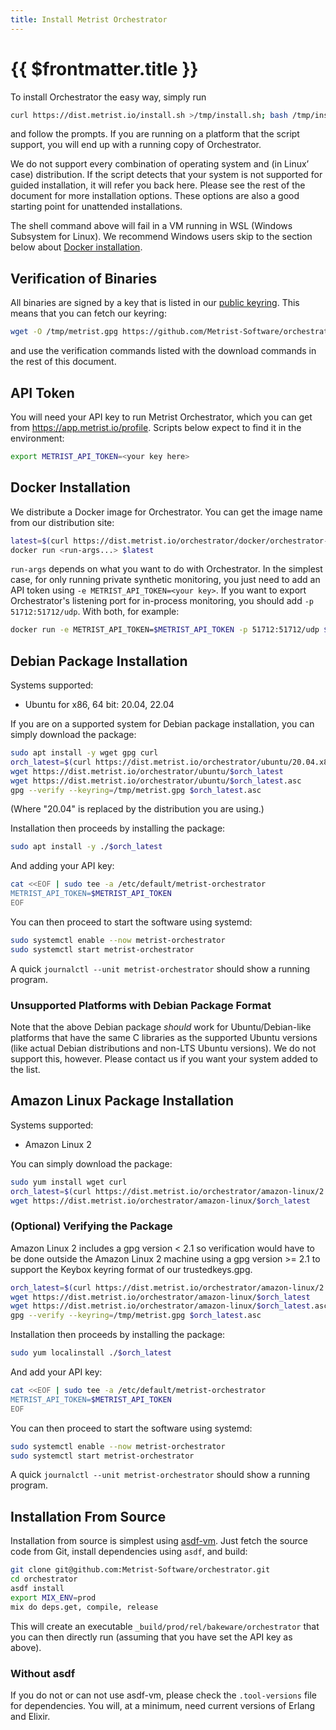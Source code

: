 ```yaml
---
title: Install Metrist Orchestrator
---
```


# {{ $frontmatter.title }}

To install Orchestrator the easy way, simply run

```sh
curl https://dist.metrist.io/install.sh >/tmp/install.sh; bash /tmp/install.sh
```

and follow the prompts. If you are running on a platform that the script support, you will end up with a running copy of Orchestrator.

We do not support every combination of operating system and (in Linux’ case) distribution. If the script detects that your system is not supported for guided installation, it will refer you back here. Please see the rest of the document for more installation options. These options are also a good starting point for unattended installations.

The shell command above will fail in a VM running in WSL (Windows Subsystem for Linux). We recommend Windows users skip to the section below about [Docker installation](#docker-installation).

## Verification of Binaries

All binaries are signed by a key that is listed in our [public keyring](https://github.com/Metrist-Software/orchestrator/blob/dist/trustedkeys.gpg?raw=true). This means that you can fetch our keyring:

```sh
wget -O /tmp/metrist.gpg https://github.com/Metrist-Software/orchestrator/blob/dist/trustedkeys.gpg?raw=true
```

and use the verification commands listed with the download commands in the rest of this document.

## API Token

You will need your API key to run Metrist Orchestrator, which you can get from https://app.metrist.io/profile. Scripts below expect to find it in the environment:

```sh
export METRIST_API_TOKEN=<your key here>
```

## Docker Installation

We distribute a Docker image for Orchestrator. You can get the image name from our distribution site:

```sh
latest=$(curl https://dist.metrist.io/orchestrator/docker/orchestrator-latest.txt)
docker run <run-args...> $latest
```

`run-args` depends on what you want to do with Orchestrator. In the simplest case, for only running private synthetic monitoring, you just need to add an API token using `-e METRIST_API_TOKEN=<your key>`. If you want to export Orchestrator's listening port for in-process monitoring, you should add `-p 51712:51712/udp`. With both, for example:

```sh
docker run -e METRIST_API_TOKEN=$METRIST_API_TOKEN -p 51712:51712/udp $latest
```

## Debian Package Installation

Systems supported:

* Ubuntu for x86, 64 bit: 20.04, 22.04

If you are on a supported system for Debian package installation, you can simply download the package:

```sh
sudo apt install -y wget gpg curl
orch_latest=$(curl https://dist.metrist.io/orchestrator/ubuntu/20.04.x86_64.latest.txt)
wget https://dist.metrist.io/orchestrator/ubuntu/$orch_latest
wget https://dist.metrist.io/orchestrator/ubuntu/$orch_latest.asc
gpg --verify --keyring=/tmp/metrist.gpg $orch_latest.asc
```

(Where "20.04" is replaced by the distribution you are using.)

Installation then proceeds by installing the package:

```sh
sudo apt install -y ./$orch_latest
```

And adding your API key:

```sh
cat <<EOF | sudo tee -a /etc/default/metrist-orchestrator
METRIST_API_TOKEN=$METRIST_API_TOKEN
EOF
```

You can then proceed to start the software using systemd:

```sh
sudo systemctl enable --now metrist-orchestrator
sudo systemctl start metrist-orchestrator
```

A quick `journalctl --unit metrist-orchestrator` should show a running program.

### Unsupported Platforms with Debian Package Format

Note that the above Debian package _should_ work for Ubuntu/Debian-like platforms that have the same C libraries as the supported Ubuntu versions (like actual Debian distributions and non-LTS Ubuntu versions). We do not support this, however. Please contact us if you want your system added to the list.

## Amazon Linux Package Installation

Systems supported:

* Amazon Linux 2

You can simply download the package:

```sh
sudo yum install wget curl
orch_latest=$(curl https://dist.metrist.io/orchestrator/amazon-linux/2.x86_64.latest.txt)
wget https://dist.metrist.io/orchestrator/amazon-linux/$orch_latest
```

### (Optional) Verifying the Package

Amazon Linux 2 includes a gpg version < 2.1 so verification would have to be done outside the Amazon Linux 2 machine using a gpg version >= 2.1 to support the Keybox keyring format of our trustedkeys.gpg.

```sh
orch_latest=$(curl https://dist.metrist.io/orchestrator/amazon-linux/2.x86_64.latest.txt)
wget https://dist.metrist.io/orchestrator/amazon-linux/$orch_latest
wget https://dist.metrist.io/orchestrator/amazon-linux/$orch_latest.asc
gpg --verify --keyring=/tmp/metrist.gpg $orch_latest.asc
```

Installation then proceeds by installing the package:

```sh
sudo yum localinstall ./$orch_latest
```

And add your API key:

```sh
cat <<EOF | sudo tee -a /etc/default/metrist-orchestrator
METRIST_API_TOKEN=$METRIST_API_TOKEN
EOF
```

You can then proceed to start the software using systemd:

```sh
sudo systemctl enable --now metrist-orchestrator
sudo systemctl start metrist-orchestrator
```

A quick `journalctl --unit metrist-orchestrator` should show a running program.

## Installation From Source

Installation from source is simplest using [asdf-vm](https://asdf-vm.com/). Just fetch the source code from Git, install dependencies using `asdf`, and build:

```sh
git clone git@github.com:Metrist-Software/orchestrator.git
cd orchestrator
asdf install
export MIX_ENV=prod
mix do deps.get, compile, release
```

This will create an executable `_build/prod/rel/bakeware/orchestrator` that you can then directly run (assuming that you have set the API key as above).

### Without asdf

If you do not or can not use asdf-vm, please check the `.tool-versions` file for dependencies. You will, at a minimum, need current versions of Erlang and Elixir.
